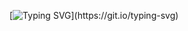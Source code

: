 [![Typing SVG](https://readme-typing-svg.herokuapp.com?color=9B30FF&size=35&center=true&vCenter=true&width=1000&lines=Welcome+to+my+GitHub+profile!;My+name+is+Shivu+xd.;I'm+an+Aspiring+AI+Engineer.;Learning+Python+and+ML!)](https://git.io/typing-svg)

